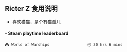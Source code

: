 ## Ricter Z 食用说明
- 喜欢猫猫，是个冇猫孤儿

<!-- steam-box start -->
#### - Steam playtime leaderboard
```text
🎮 World of Warships                 🕘 30 hrs 6 mins
```
<!-- Powered by https://github.com/YouEclipse/steam-box . -->
<!-- steam-box end -->
